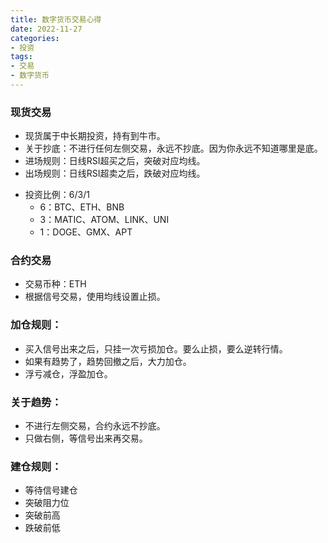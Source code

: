 ```yaml
---
title: 数字货币交易心得
date: 2022-11-27
categories:
- 投资
tags:
- 交易
- 数字货币
---
```


### 现货交易

- 现货属于中长期投资，持有到牛市。
- 关于抄底：不进行任何左侧交易，永远不抄底。因为你永远不知道哪里是底。
- 进场规则：日线RSI超买之后，突破对应均线。
- 出场规则：日线RSI超卖之后，跌破对应均线。

<!-- more -->

- 投资比例：6/3/1
  - 6：BTC、ETH、BNB
  - 3：MATIC、ATOM、LINK、UNI
  - 1：DOGE、GMX、APT



### 合约交易

- 交易币种：ETH
- 根据信号交易，使用均线设置止损。

### 加仓规则：
- 买入信号出来之后，只挂一次亏损加仓。要么止损，要么逆转行情。
- 如果有趋势了，趋势回撤之后，大力加仓。
- 浮亏减仓，浮盈加仓。

### 关于趋势：
- 不进行左侧交易，合约永远不抄底。
- 只做右侧，等信号出来再交易。

### 建仓规则：
- 等待信号建仓
- 突破阻力位
- 突破前高
- 跌破前低

